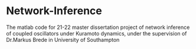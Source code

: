 # Network-Inference
The matlab code for 21-22 master dissertation project of network inference of coupled oscillators under Kuramoto dynamics, under the supervision of Dr.Markus Brede in University of Southampton
